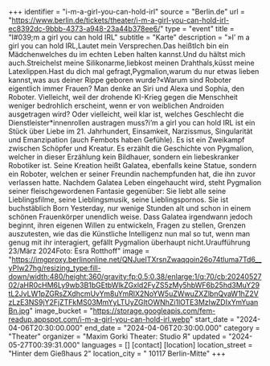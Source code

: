 +++
identifier = "i-m-a-girl-you-can-hold-irl"
source = "Berlin.de"
url = "https://www.berlin.de/tickets/theater/i-m-a-girl-you-can-hold-irl-ec8392dc-9bbb-4373-a948-23a44b378ee6/"
type = "event"
title = "I#039;m a girl you can hold IRL"
subtitle = "Karte"
description = "»I’ m a girl you can hold IRL,Lautet mein Versprechen.Das heißtIch bin ein Mädchenwelches du im echten Leben halten kannst.Und du hältst mich auch.Streichelst meine Silikonarme,liebkost meinen Drahthals,küsst meine Latexlippen.Hast du dich mal gefragt,Pygmalion,warum du nur etwas lieben kannst,was aus deiner Rippe geboren wurde?«Warum sind Roboter eigentlich immer Frauen? Man denke an Siri und Alexa und Sophia, den Roboter. Vielleicht, weil der drohende KI-Krieg gegen die Menschheit weniger bedrohlich erscheint, wenn er von weiblichen Androiden ausgetragen wird? Oder vielleicht, weil klar ist, welches Geschlecht die Dienstleister*innenrollen austragen muss?i’m a girl you can hold IRL ist ein Stück über Liebe im 21. Jahrhundert, Einsamkeit, Narzissmus, Singularität und Emanzipation (auch Fembots haben Gefühle). Es ist ein Zweikampf zwischen Schöpfer und Kreatur. Es erzählt die Geschichte von Pygmalion, welcher in dieser Erzählung kein Bildhauer, sondern ein liebeskranker Robotiker ist. Seine Kreation heißt Galatea, ebenfalls keine Statue, sondern ein Roboter, welchen er seiner Freundin nachempfunden hat, die ihn zuvor verlassen hatte. Nachdem Galatea Leben eingehaucht wird, steht Pygmalion seiner fleischgewordenen Fantasie gegenüber: Sie liebt alle seine Lieblingsfilme, seine Lieblingsmusik, seine Lieblingspornos. Sie ist buchstäblich Born Yesterday, nur wenige Stunden alt und schon in einem schönen Frauenkörper unendlich weise. Dass Galatea irgendwann jedoch beginnt, ihren eigenen Willen zu entwickeln, Fragen zu stellen, Grenzen auszutesten, wie das die Künstliche Intelligenz nun mal so tut, wenn man genug mit ihr interagiert, gefällt Pygmalion überhaupt nicht.Uraufführung 23/März 2024Foto: Esra Rotthoff"
image = "https://imgproxy.berlinonline.net/QNJueITXrsnZwaqqoin26o74tluma7Td6__yPIw27hg/resizing_type:fill-down/width:480/height:360/gravity:fp:0.5:0.38/enlarge:1/q:70/cb:2024052702/aHR0cHM6Ly9wb3B1bGEtbWlkZGxld2FyZS5zMy5hbWF6b25hd3MuY29tL2JvLW1pZGRsZXdhcmUvYm8uYmRlX2NoYW5uZWwuZXZlbnQvaW1hZ2VzLzE3NS9jY2FjZTFkMS03MmYyLTUyZGItOWNhZi1lOTE3MzIwZDIxYmYuanBn.jpg"
image_bucket = "https://storage.googleapis.com/fem-readup.appspot.com/i-m-a-girl-you-can-hold-irl.webp"
start_date = "2024-04-06T20:30:00.000"
end_date = "2024-04-06T20:30:00.000"
category = "Theater"
organizer = "Maxim Gorki Theater: Studio Я"
updated = "2024-05-27T00:39:31.000"
languages = []
[contact]
[location]
location_street = "Hinter dem Gießhaus 2"
location_city = " 10117 Berlin-Mitte"
+++